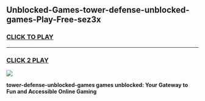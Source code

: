 
## Unblocked-Games-tower-defense-unblocked-games-Play-Free-sez3x
<h3>
<a href="https://premium76.site?title=tower-defense-unblocked-games&ref=22A">CLICK TO PLAY</a></h3>
<hr>

<h3>
<a href="https://premium76.site?title=tower-defense-unblocked-games&ref=22A">CLICK 2 PLAY</a>
  
</h3>

<a href="https://premium76.site?title=tower-defense-unblocked-games&ref=22A"><img src="https://clearcache.store/games.png"></a>


**tower-defense-unblocked-games games unblocked: Your Gateway to Fun and Accessible Online Gaming**
